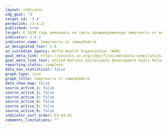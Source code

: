 ```yaml
---
layout: indicator
sdg_goal: '3'
target_id: '3.4'
permalink: /3-4-2/
published: true
target: К 2030 году уменьшить на треть преждевременную смертность от неинфекционных заболеваний посредством профилактики и лечения и поддержания психического здоровья и благополучия
indicator: 3.4.2
indicator_name: Смертность от самоубийств
un_designated_tier: 1.0
un_custodian_agency: World Health Organisation (WHO)
goal_meta_link: https://unstats.un.org/sdgs/files/metadata-compilation/Metadata-Goal-3.pdf
goal_meta_link_text: United Nations Sustainable Development Goals Metadata (PDF 65.1 KB)
reporting_status: complete
data_non_statistical: false
graph_type: line
graph_title: Смертность от самоубийств
data_show_map: false
source_active_1: false
source_active_2: false
source_active_3: false
source_active_4: false
source_active_5: false
source_active_6: false
indicator_sort_order: 03-04-02
comments_limitations: ""
---
```

